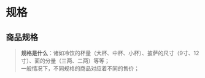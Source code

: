 # 规格  

## 商品规格  
> **规格是什么**：诸如冷饮的杯量（大杯、中杯、小杯）、披萨的尺寸（9寸、12寸）、面的分量（三两、二两）等等；  
> 一般情况下，不同规格的商品对应着不同的售价；  






